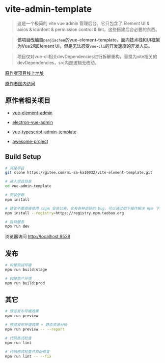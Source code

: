 # vite-admin-template

> 这是一个极简的 vite vue admin 管理后台。它只包含了 Element UI & axios & iconfont & permission control & lint，这些搭建后台必要的东西。

> **该项目改编自`panjiachen`的vue-element-template，面向技术栈和UI框架为Vue2和Element UI，但是无法忍受`vue-cli`的开发速度的开发人员。**

> 项目仅对vue-cli相关devDependencies进行拆解重构，替换为vite相关的devDependencies，src内部逻辑无改动。

[原作者项目线上地址](http://panjiachen.github.io/vue-admin-template)

[原作者国内访问](https://panjiachen.gitee.io/vue-admin-template)

## 原作者相关项目

- [vue-element-admin](https://github.com/PanJiaChen/vue-element-admin)

- [electron-vue-admin](https://github.com/PanJiaChen/electron-vue-admin)

- [vue-typescript-admin-template](https://github.com/Armour/vue-typescript-admin-template)

- [awesome-project](https://github.com/PanJiaChen/vue-element-admin/issues/2312)

## Build Setup

```bash
# 克隆项目
git clone https://gitee.com/mi-sa-ka10032/vite-element-template.git

# 进入项目目录
cd vue-admin-template

# 安装依赖
npm install

# 建议不要直接使用 cnpm 安装以来，会有各种诡异的 bug。可以通过如下操作解决 npm 下载速度慢的问题
npm install --registry=https://registry.npm.taobao.org

# 启动服务
npm run dev
```

浏览器访问 [http://localhost:9528](http://localhost:9528)

## 发布

```bash
# 构建测试环境
npm run build:stage

# 构建生产环境
npm run build:prod
```

## 其它

```bash
# 预览发布环境效果
npm run preview

# 预览发布环境效果 + 静态资源分析
npm run preview -- --report

# 代码格式检查
npm run lint

# 代码格式检查并自动修复
npm run lint -- --fix
```